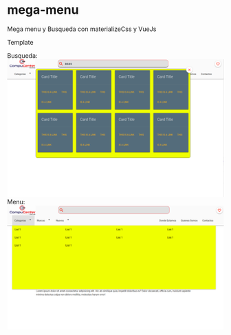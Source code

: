 # mega-menu

Mega menu y Busqueda con materializeCss y VueJs

Template

Busqueda:
![alt text](img1.png "Logo Title Text 1")
Menu:
![alt text](img2.png "Logo Title Text 1")
